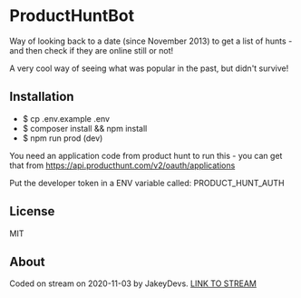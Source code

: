 # ProductHuntBot

Way of looking back to a date (since November 2013) to get a list of hunts - and then check if they are online still or not!

A very cool way of seeing what was popular in the past, but didn't survive!

## Installation

- $ cp .env.example .env
- $ composer install && npm install
- $ npm run prod (dev)

You need an application code from product hunt to run this - you can get that from https://api.producthunt.com/v2/oauth/applications

Put the developer token in a ENV variable called: PRODUCT_HUNT_AUTH

## License

MIT

## About

Coded on stream on 2020-11-03 by JakeyDevs. [LINK TO STREAM](https://twitch.tv/jakeydevs)
